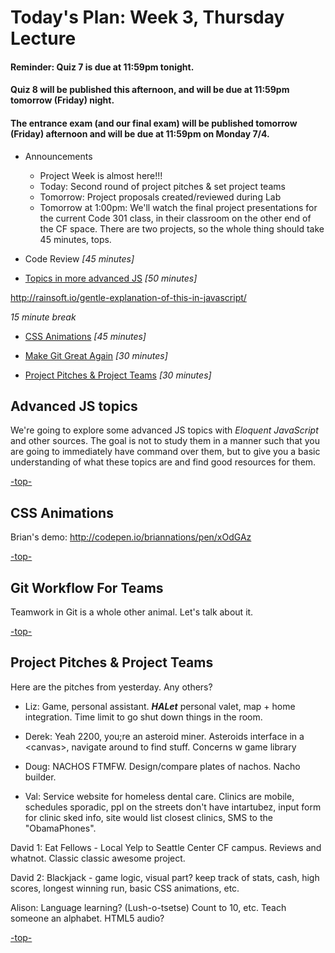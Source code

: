 <a id="top"></a>
# Today's Plan: Week 3, Thursday Lecture

#### Reminder: Quiz 7 is due at 11:59pm tonight.

#### Quiz 8 will be published this afternoon, and will be due at 11:59pm tomorrow (Friday) night.

#### The entrance exam (and our final exam) will be published tomorrow (Friday) afternoon and will be due at 11:59pm on Monday 7/4.

- Announcements
  - Project Week is almost here!!!
  - Today: Second round of project pitches & set project teams
  - Tomorrow: Project proposals created/reviewed during Lab
  - Tomorrow at 1:00pm: We'll watch the final project presentations for the current Code 301 class, in their classroom on the other end of the CF space. There are two projects, so the whole thing should take 45 minutes, tops.

- Code Review *[45 minutes]*

- [Topics in more advanced JS](#js) *[50 minutes]*

http://rainsoft.io/gentle-explanation-of-this-in-javascript/

*15 minute break*

- [CSS Animations](#css) *[45 minutes]*

- [Make Git Great Again](#git) *[30 minutes]*

- [Project Pitches & Project Teams](#pitches) *[30 minutes]*

<a id="js"></a>
## Advanced JS topics

We're going to explore some advanced JS topics with *Eloquent JavaScript* and other sources. The goal is not to study them in a manner such that you are going to immediately have command over them, but to give you a basic understanding of what these topics are and find good resources for them.

[-top-](#top)

<a id="css"></a>
## CSS Animations

Brian's demo: http://codepen.io/briannations/pen/xOdGAz

[-top-](#top)

<a id="git"></a>
## Git Workflow For Teams

Teamwork in Git is a whole other animal. Let's talk about it.



[-top-](#top)

<a id="pitches"></a>
## Project Pitches & Project Teams

Here are the pitches from yesterday. Any others?

- Liz: Game, personal assistant. ***HALet*** personal valet, map + home integration. Time limit to go shut down things in the room.

- Derek: Yeah 2200, you;re an asteroid miner. Asteroids interface in a \<canvas>, navigate around to find stuff. Concerns w game library

- Doug: NACHOS FTMFW. Design/compare plates of nachos. Nacho builder.

- Val: Service website for homeless dental care. Clinics are mobile, schedules sporadic, ppl on the streets don't have intartubez, input form for clinic sked info, site would list closest clinics, SMS to the "ObamaPhones".

David 1: Eat Fellows - Local Yelp to Seattle Center CF campus. Reviews and whatnot. Classic classic awesome project.

David 2: Blackjack - game logic, visual part? keep track of stats, cash, high scores, longest winning run, basic CSS animations, etc.

Alison: Language learning? (Lush-o-tsetse) Count to 10, etc. Teach someone an alphabet. HTML5 audio?

[-top-](#top)
